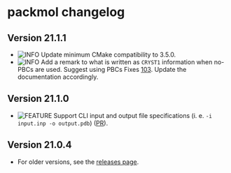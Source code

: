 packmol changelog
===========================
  
[badge-breaking]: https://img.shields.io/badge/BREAKING-red.svg
[badge-deprecation]: https://img.shields.io/badge/Deprecation-orange.svg
[badge-feature]: https://img.shields.io/badge/Feature-green.svg
[badge-experimental]: https://img.shields.io/badge/Experimental-yellow.svg
[badge-enhancement]: https://img.shields.io/badge/Enhancement-blue.svg
[badge-bugfix]: https://img.shields.io/badge/Bugfix-purple.svg
[badge-fix]: https://img.shields.io/badge/Fix-purple.svg
[badge-info]: https://img.shields.io/badge/Info-gray.svg

Version 21.1.1
-------------
- ![INFO][badge-info] Update minimum CMake compatibility to 3.5.0.
- ![INFO][badge-info] Add a remark to what is written as `CRYST1` information when no-PBCs are used. Suggest using PBCs Fixes [103](https://github.com/m3g/packmol/issues/103). Update the documentation accordingly.

Version 21.1.0
-------------
- ![FEATURE][badge-feature] Support CLI input and output file specifications (i. e. `-i input.inp -o output.pdb`) ([PR](https://github.com/m3g/packmol/pull/101)).

Version 21.0.4
-------------
- For older versions, see the [releases page](https://github.com/m3g/packmol/releases).
